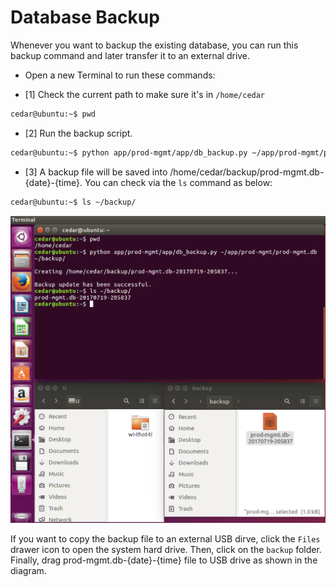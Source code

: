 # Database Backup

Whenever you want to backup the existing database, you can run this backup command and later transfer it to an external drive.

* Open a new Terminal to run these commands:

* [1] Check the current path to make sure it's in `/home/cedar`

```sh
cedar@ubuntu:~$ pwd
```

* [2] Run the backup script.

```sh
cedar@ubuntu:~$ python app/prod-mgmt/app/db_backup.py ~/app/prod-mgmt/prod-mgmt.db ~/backup/
```

* [3] A backup file will be saved into /home/cedar/backup/prod-mgmt.db-{date}-{time}. You can check via the `ls` command as below:

```sh
cedar@ubuntu:~$ ls ~/backup/
```

![](img/db-backup.png)

If you want to copy the backup file to an external USB dirve, click the `Files` drawer icon to open the system hard drive. Then, click on the `backup` folder. Finally, drag prod-mgmt.db-{date}-{time} file to USB drive as shown in the diagram.